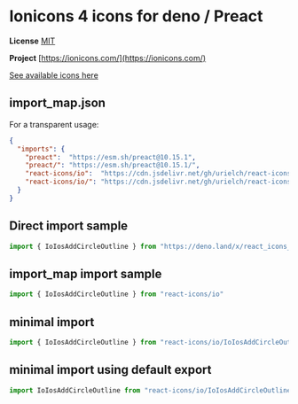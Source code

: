 # Ionicons 4 icons for deno / Preact

**License** [MIT](https://github.com/ionic-team/ionicons/blob/master/LICENSE)

**Project** [https://ionicons.com/](https://ionicons.com/)

[See available icons here](https://react-icons.github.io/react-icons/icons?name=io)

## import_map.json

For a transparent usage:

```json
{
  "imports": {
    "preact":  "https://esm.sh/preact@10.15.1",
    "preact/": "https://esm.sh/preact@10.15.1/",
    "react-icons/io":  "https://cdn.jsdelivr.net/gh/urielch/react-icons-io@1.0.3/mod.ts",
    "react-icons/io/": "https://cdn.jsdelivr.net/gh/urielch/react-icons-io/ico/",
  }
}
```

## Direct import sample

```ts
import { IoIosAddCircleOutline } from "https://deno.land/x/react_icons_io@1.0.3/mod.ts"
```

## import_map import sample

```ts
import { IoIosAddCircleOutline } from "react-icons/io"
```

## minimal import

```ts
import { IoIosAddCircleOutline } from "react-icons/io/IoIosAddCircleOutline.ts"
```

## minimal import using default export

```ts
import IoIosAddCircleOutline from "react-icons/io/IoIosAddCircleOutline.ts"
```

